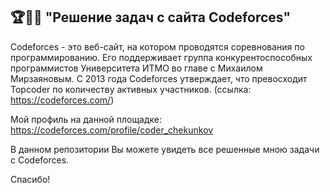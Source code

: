## 🏆👨‍🎓 "Решение задач с сайта Codeforces"

Codeforces -  это веб-сайт, на котором проводятся соревнования по программированию. Его поддерживает 
группа конкурентоспособных программистов Университета ИТМО во главе с Михаилом Мирзаяновым. С 2013 
года Codeforces утверждает, что превосходит Topcoder по количеству активных участников. (ссылка: https://codeforces.com/)

Мой профиль на данной площадке: https://codeforces.com/profile/coder_chekunkov

В данном репозитории Вы можете увидеть все решенные мною задачи с Codeforces.

Спасибо!

